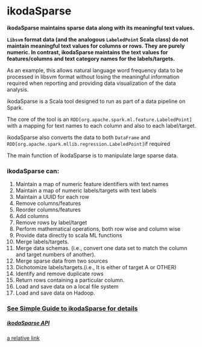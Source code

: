 # ikodaSparse
**ikodaSparse maintains sparse data along with its meaningful text values.**

**`Libsvm` format data (and the analogous `LabeledPoint` Scala class) do not maintain  meaningful text values for columns or rows. They are purely numeric. In contrast, ikodaSparse maintains the text values for features/columns and text category names for the labels/targets.** 

As an example, this allows natural language word frequency data to be processed in libsvm format without losing the meaningful information required when reporting and providing data visualization of the data analysis.

ikodaSparse is a Scala tool designed to run as part of a data pipeline on Spark.

The core of the tool is an `RDD[org.apache.spark.ml.feature.LabeledPoint]` with a mapping for text names to each column and also  to each label/target.

ikodaSparse also converts the data to both `DataFrame` and `RDD[org.apache.spark.mllib.regression.LabeledPoint]`if required

The main function of ikodaSparse is to manipulate large sparse data. 

### ikodaSparse can:
1. Maintain a map of numeric feature identifiers with text names
1. Maintain a map of numeric labels/targets with text labels
1. Maintain a UUID for each row
1. Remove columns/features
1. Reorder columns/features
1. Add columns
1. Remove rows by label/target
1. Perform mathematical operations, both row wise and column wise
1. Provide data directly to scala ML functions
1. Merge labels/targets.
1. Merge data schemas. (i.e., convert one data set to match the column and target numbers of another).
1. Merge sparse data from two sources
1. Dichotomize labels/targets.(i.e., It is either of target A or OTHER)
1. Identify and remove duplicate rows
1. Return rows containing a particular column.
1. Load and save data on a local file system
1. Load and save data on Hadoop.


### <a href="https://github.com/amerywu/ikodaSparse/wiki">See Simple Guide to ikodaSparse for details</a>
##### <a href="./scaladoc/index.html">ikodaSparse API</a>

[a relative link](/scaladoc/index.html)
